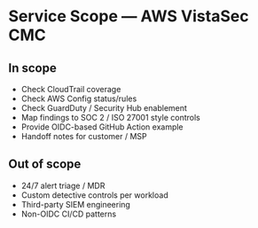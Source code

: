 # Service Scope — AWS VistaSec CMC

## In scope
- Check CloudTrail coverage
- Check AWS Config status/rules
- Check GuardDuty / Security Hub enablement
- Map findings to SOC 2 / ISO 27001 style controls
- Provide OIDC-based GitHub Action example
- Handoff notes for customer / MSP

## Out of scope
- 24/7 alert triage / MDR
- Custom detective controls per workload
- Third-party SIEM engineering
- Non-OIDC CI/CD patterns
